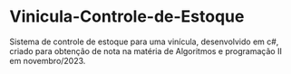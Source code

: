 # Vinicula-Controle-de-Estoque
Sistema de controle de estoque para uma vinícula, desenvolvido em c#, criado para obtenção de nota na matéria de Algoritmos e programação II em novembro/2023.
